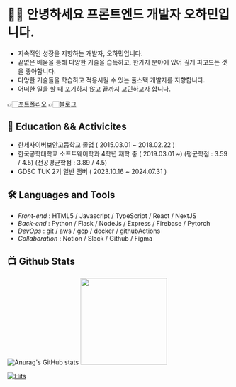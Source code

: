 # 🧑‍💻 안녕하세요 프론트엔드 개발자 오하민입니다.

* 지속적인 성장을 지향하는 개발자, 오하민입니다.
* 끝없은 배움을 통해 다양한 기술을 습득하고, 한가지 분야에 있어 깊게 파고드는 것을 좋아합니다.
* 다앙한 기술들을 학습하고 적용시킬 수 있는 풀스택 개발자를 지향합니다.
* 어떠한 일을 할 때 포기하지 않고 끝까지 고민하고자 합니다. 
  
👉🏻[포트폴리오](https://immense-table-21f.notion.site/9e78accfe8354b22b62f3dd13a1f409f)
👉🏻[블로그](https://ohamin26.tistory.com/) 
 
## 📝 Education && Activicites

* 한세사이버보안고등학교 졸업 ( 2015.03.01 ~ 2018.02.22 ) 
* 한국공학대학교 소프트웨어학과 4학년 재학 중 ( 2019.03.01 ~) (평균학점 : 3.59 / 4.5) (전공평균학점 : 3.89 / 4.5)
* GDSC TUK 2기 일반 맴버 ( 2023.10.16 ~ 2024.07.31 )

## 🛠 Languages and Tools

* *Front-end* : HTML5 / Javascript / TypeScript / React / NextJS
* *Back-end*  : Python / Flask / NodeJs / Express / Firebase / Pytorch
* *DevOps* : git / aws / gcp / docker / githubActions
* *Collaboration* : Notion / Slack / Github / Figma


## 📺 Github Stats


![Anurag's GitHub stats](https://github-readme-stats.vercel.app/api?username=ohamin26&show_icons=true&theme=prussian)
<img style="height:195px" src="https://github-readme-stats.vercel.app/api/top-langs/?username=ohamin26&layout=compact&theme=prussian&hide_border=true" />



[![Hits](https://hits.seeyoufarm.com/api/count/incr/badge.svg?url=https%3A%2F%2Fgithub.com%2Fohamin26&count_bg=%2379C83D&title_bg=%23555555&icon=tencentqq.svg&icon_color=%23E7E7E7&title=hits&edge_flat=false)](https://hits.seeyoufarm.com)
